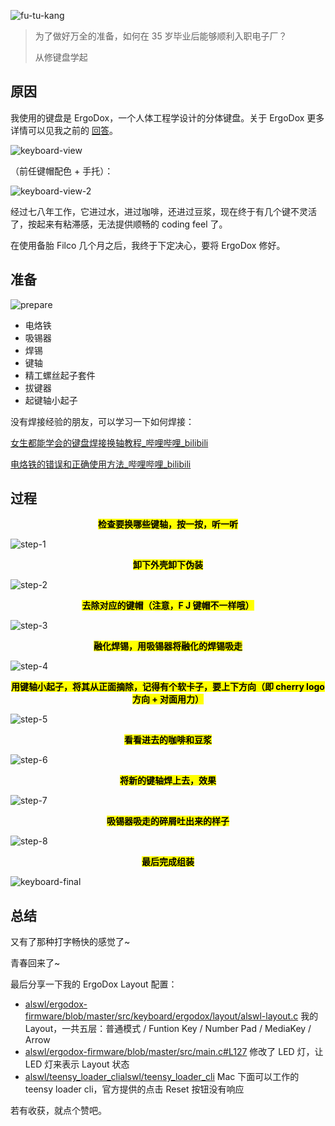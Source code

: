 

![fu-tu-kang](https://e25ba8-log4d-c.dijingchao.com/images/202210/fu-tu-kang.png)


> 为了做好万全的准备，如何在 35 岁毕业后能够顺利入职电子厂？
>
> 从修键盘学起



## 原因



我使用的键盘是 ErgoDox，一个人体工程学设计的分体键盘。关于 ErgoDox 更多详情可以见我之前的 [回答](https://www.zhihu.com/question/52088337/answer/141073759)。

![keyboard-view](https://e25ba8-log4d-c.dijingchao.com/images/202210/keyboard-view.png)


（前任键帽配色 + 手托）：

![keyboard-view-2](https://e25ba8-log4d-c.dijingchao.com/images/202210/keyboard-view-2.png)


经过七八年工作，它进过水，进过咖啡，还进过豆浆，现在终于有几个键不灵活了，按起来有粘滞感，无法提供顺畅的 coding feel 了。



在使用备胎 Filco 几个月之后，我终于下定决心，要将 ErgoDox 修好。

## 准备

![prepare](https://e25ba8-log4d-c.dijingchao.com/images/202210/prepare.png)


- 电烙铁
- 吸锡器
- 焊锡
- 键轴
- 精工螺丝起子套件
- 拔键器
- 起键轴小起子


没有焊接经验的朋友，可以学习一下如何焊接：

[女生都能学会的键盘焊接换轴教程\_哔哩哔哩\_bilibili](https://www.bilibili.com/video/BV1xt4y157LM/)


[电烙铁的错误和正确使用方法\_哔哩哔哩\_bilibili](https://www.bilibili.com/video/BV1Ui4y177kk/)


## 过程

<center><mark><b>检查要换哪些键轴，按一按，听一听</b></mark></center>

![step-1](https://e25ba8-log4d-c.dijingchao.com/images/202210/step-1.png)


<center><mark><b>卸下外壳卸下伪装</b></mark></center>

![step-2](https://e25ba8-log4d-c.dijingchao.com/images/202210/step-2.png)


<center><mark><b>去除对应的键帽（注意，F J 键帽不一样哦）</b></mark></center>

![step-3](https://e25ba8-log4d-c.dijingchao.com/images/202210/step-3.png)



<center><mark><b>融化焊锡，用吸锡器将融化的焊锡吸走</b></mark></center>


![step-4](https://e25ba8-log4d-c.dijingchao.com/images/202210/step-4.png)



<center><mark><b>用键轴小起子，将其从正面摘除，记得有个软卡子，要上下方向（即 cherry logo 方向 + 对面用力）</b></mark></center>

![step-5](https://e25ba8-log4d-c.dijingchao.com/images/202210/step-5.png)


<center><mark><b>看看进去的咖啡和豆浆</b></mark></center>

![step-6](https://e25ba8-log4d-c.dijingchao.com/images/202210/step-6.png)



<center><mark><b>将新的键轴焊上去，效果</b></mark></center>

![step-7](https://e25ba8-log4d-c.dijingchao.com/images/202210/step-7.png)



<center><mark><b>吸锡器吸走的碎屑吐出来的样子</b></mark></center>

![step-8](https://e25ba8-log4d-c.dijingchao.com/images/202210/step-8.png)



<center><mark><b>最后完成组装</b></mark></center>

![keyboard-final](https://e25ba8-log4d-c.dijingchao.com/images/202210/keyboard-final.png)



## 总结

又有了那种打字畅快的感觉了~

青春回来了~




最后分享一下我的 ErgoDox Layout 配置：


-   [alswl/ergodox-firmware/blob/master/src/keyboard/ergodox/layout/alswl-layout.c](https://link.zhihu.com/?target=https%3A//github.com/alswl/ergodox-firmware/blob/master/src/keyboard/ergodox/layout/alswl-layout.c) 我的 Layout，一共五层：普通模式 / Funtion Key / Number Pad / MediaKey / Arrow
-   [alswl/ergodox-firmware/blob/master/src/main.c#L127](https://link.zhihu.com/?target=https%3A//github.com/alswl/ergodox-firmware/blob/master/src/main.c%23L127) 修改了 LED 灯，让 LED 灯来表示 Layout 状态
-   [alswl/teensy_loader_cli](https://link.zhihu.com/?target=https%3A//github.com/alswl/teensy_loader_cli)[alswl/teensy_loader_cli](https://link.zhihu.com/?target=https%3A//github.com/alswl/teensy_loader_cli) Mac 下面可以工作的 teensy loader cli，官方提供的点击 Reset 按钮没有响应


若有收获，就点个赞吧。

